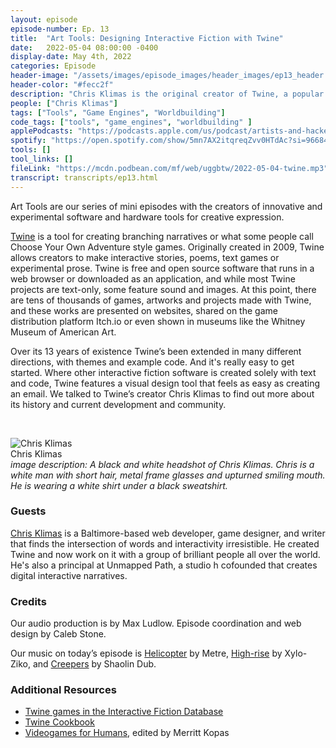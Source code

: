 ```yaml
---
layout: episode
episode-number: Ep. 13
title:  "Art Tools: Designing Interactive Fiction with Twine"
date:   2022-05-04 08:00:00 -0400
display-date: May 4th, 2022
categories: Episode
header-image: "/assets/images/episode_images/header_images/ep13_header.png"
header-color: "#fecc2f"
description: "Chris Klimas is the original creator of Twine, a popular open source expanded toolset for creating branching narratives and interactive experimental stories and game. He talks about its creation, community and where it's going next."
people: ["Chris Klimas"]
tags: ["Tools", "Game Engines", "Worldbuilding"]
code_tags: ["tools", "game_engines", "worldbuilding" ]
applePodcasts: "https://podcasts.apple.com/us/podcast/artists-and-hackers/id1536778522"
spotify: "https://open.spotify.com/show/5mn7AX2itqreqZvv0HTdAc?si=966848aa6f9a4150"
tools: []
tool_links: []
fileLink: "https://mcdn.podbean.com/mf/web/uggbtw/2022-05-04-twine.mp3"
transcript: transcripts/ep13.html
---
```


Art Tools are our series of mini episodes with the creators of innovative and experimental software and hardware tools for creative expression.

[Twine](https://twinery.org) is a tool for creating branching narratives or what some people call Choose Your Own Adventure style games. Originally created in 2009, Twine allows creators to make interactive stories, poems, text games or experimental prose. Twine is free and open source software that runs in a web browser or downloaded as an application, and while most Twine projects are text-only, some feature sound and images. At this point, there are tens of thousands of games, artworks and projects made with Twine, and these works are presented on websites, shared on the game distribution platform Itch.io or even shown in museums like the Whitney Museum of American Art.

Over its 13 years of existence Twine’s been extended in many different directions, with themes and example code. And it's really easy to get started. Where other interactive fiction software is created solely with text and code, Twine features a visual design tool that feels as easy as creating an email. We talked to Twine’s creator Chris Klimas to find out more about its history and current development and community.

<br>

![Chris Klimas]({{site.baseurl}}/assets/images/chris.jpg)  
Chris Klimas  
*image description: A black and white headshot of Chris Klimas. Chris is a white man with short hair, metal frame glasses and upturned smiling mouth. He is wearing a white shirt under a black sweatshirt.*

### Guests

<a href="https://chrisklimas.com/" alt="Chris Klimas" class="nameTag">Chris Klimas</a> is a Baltimore-based web developer, game designer, and writer that finds the intersection of words and interactivity irresistible. He created Twine and now work on it with a group of brilliant people all over the world. He's also a principal at Unmapped Path, a studio h cofounded that creates digital interactive narratives.

### Credits

Our audio production is by Max Ludlow. Episode coordination and web design by Caleb Stone. 

Our music on today’s episode is [Helicopter](https://freemusicarchive.org/music/Metre/alternator/helicopter/) by Metre, [High-rise](https://freemusicarchive.org/music/Xylo-Ziko/prism/high-rise/) by Xylo-Ziko, and [Creepers](https://freemusicarchive.org/music/Shaolin_Dub/joint-force/creepers/) by Shaolin Dub.

### Additional Resources

* [Twine games in the Interactive Fiction Database](https://ifdb.org/search?searchfor=system:Twine)
* [Twine Cookbook](http://twinery.org/cookbook/) 
* [Videogames for Humans](https://instarbooks.itch.io/videogames-for-humans), edited by Merritt Kopas
